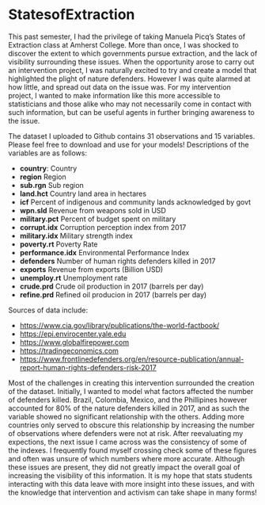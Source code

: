 # StatesofExtraction


This past semester, I had the privilege of taking Manuela Picq’s States of Extraction class at Amherst College. More than once, I was shocked to discover the extent to which governments pursue extraction, and the lack of visibility surrounding these issues. When the opportunity arose to carry out an intervention project, I was naturally excited to try and create a model that highlighted the plight of nature defenders. However I was quite alarmed at how little, and spread out data on the issue was. For my intervention project, I wanted to make information like this more accessible to statisticians and those alike who may not necessarily come in contact with such information, but can be useful agents in further bringing awareness to the issue.

The dataset I uploaded to Github contains 31 observations and 15 variables. Please feel free to download and use for your models! Descriptions of the variables are as follows:

* **country**: Country
* **region**	Region
* **sub.rgn**	Sub region
* **land.hct**	Country land area in hectares
* **icf**	Percent of indigenous and community lands acknowledged by govt
* **wpn.sld**	Revenue from weapons sold in USD
* **military.pct**	Percent of budget spent on military
* **corrupt.idx**	Corruption perception index from 2017
* **military.idx**	Military strength index
* **poverty.rt**	Poverty Rate
* **performance.idx**	Environmental Performance Index
* **defenders**	Number of human rights defenders killed in 2017
* **exports**	Revenue from exports  (Billion USD)
* **unemploy.rt**	Unemployment rate
* **crude.prd**	Crude oil production in 2017 (barrels per day)
* **refine.prd**	Refined oil producion in 2017 (barrels per day)



Sources of data include:


* https://www.cia.gov/library/publications/the-world-factbook/
* https://epi.envirocenter.yale.edu
* https://www.globalfirepower.com
* https://tradingeconomics.com
* https://www.frontlinedefenders.org/en/resource-publication/annual-report-human-rights-defenders-risk-2017


Most of the challenges in creating this intervention surrounded the creation of the dataset. Initially, I wanted to model what factors affected the number of defenders killed. Brazil, Colombia, Mexico, and the Phillipines however accounted for 80% of the nature defenders killed in 2017, and as such the variable showed no significant relationship with the others. Adding more countries only served to obscure this relationship by increasing the number of observations where defenders were not at risk. After reevaluating my expections, the next issue I came across was the consistency of some of the indexes. I frequently found myself crossing check some of these figures and often was unsure of which numbers where more accurate. Although these issues are present, they did not greatly impact the overall goal of increasing the visibility of this information. It is my hope that stats students interacting with this data leave with more insight into these issues, and with the knowledge that intervention and activism can take shape in many forms!